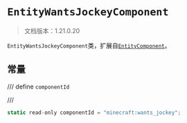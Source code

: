# `EntityWantsJockeyComponent`

> 文档版本：1.21.0.20

`EntityWantsJockeyComponent`类，扩展自[`EntityComponent`](./entitycomponent.md)。

## 常量

/// define
`componentId`


///

```js
static read-only componentId = "minecraft:wants_jockey";
```

